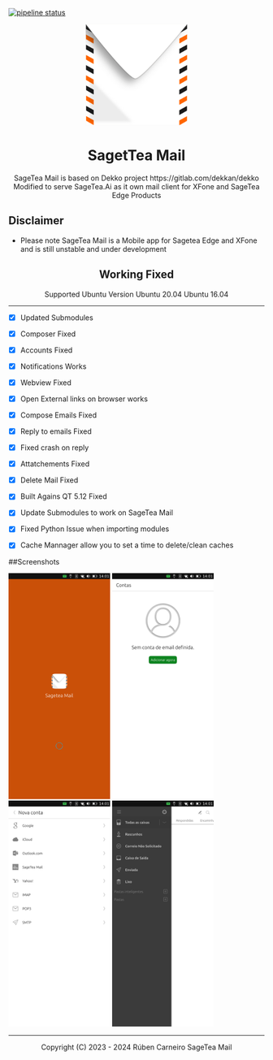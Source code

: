 [![pipeline status](https://gitlab.sagetea.ai/xfone/sagemail/sagetea-mail/badges/focal/pipeline.svg)](https://gitlab.sagetea.ai/xfone/sagemail/sagetea-mail/commits/focal)

<p align="center">
<img width="200px" src="SageteaMail/app/assets/icons/dekko/sageteamail.png" />
</p>

<div align="center">
<h1>SagetTea Mail</h1>
</div>

<div align="center">
  SageTea Mail is based on Dekko project https://gitlab.com/dekkan/dekko
  Modified to serve SageTea.Ai as it own mail client for XFone and SageTea Edge Products
</div>

## Disclaimer
- Please note SageTea Mail is a Mobile app for Sagetea Edge and XFone and is still unstable and under development

<div align="center">
<h2> Working Fixed</h2>
</div>

<div align="center">
Supported Ubuntu Version
Ubuntu 20.04
Ubuntu 16.04
</div>

----------------
- [X] Updated Submodules
- [X] Composer Fixed
- [X] Accounts Fixed
- [X] Notifications Works
- [X] Webview Fixed
- [X] Open External links on browser works
- [X] Compose Emails Fixed
- [X] Reply to emails Fixed
- [X] Fixed crash on reply
- [X] Attatchements Fixed
- [X] Delete Mail Fixed
- [X] Built Agains QT 5.12 Fixed
- [X] Update Submodules to work on SageTea Mail
- [X] Fixed Python Issue when importing modules
- [X] Cache Mannager allow you to set a time to delete/clean caches


##Screenshots

<p float="center">
  <img src="sageteamail/../docs/assets/sageteamail.png" width="200" />
  <img src="sageteamail/../docs/assets/sageteamail2.png" width="200" /> 
  <img src="sageteamail/../docs/assets/sageteamail3.png" width="200" />
  <img src="sageteamail/../docs/assets/sageteamail4.png" width="200" />
</p>

_____________________________________
<div align="center">
Copyright (C) 2023 - 2024 Rúben Carneiro <rubencarneiro01@gmail.com> SageTea Mail
</div>
